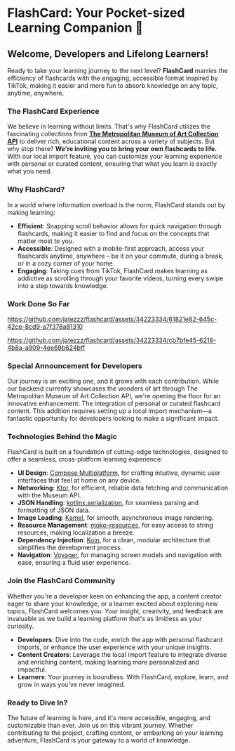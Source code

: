 FlashCard: Your Pocket-sized Learning Companion 🚀
==================================================

Welcome, Developers and Lifelong Learners!
------------------------------------------

Ready to take your learning journey to the next level? **FlashCard** marries the efficiency of
flashcards with the engaging, accessible format inspired by TikTok, making it easier and more fun to
absorb knowledge on any topic, anytime, anywhere.

### The FlashCard Experience

We believe in learning without limits. That's why FlashCard utilizes the fascinating collections
from **[The Metropolitan Museum of Art Collection API](https://metmuseum.github.io/)** to deliver
rich, educational content across a variety of subjects. But why stop there? **We're inviting you to
bring your own flashcards to life.** With our local import feature, you can customize your learning
experience with personal or curated content, ensuring that what you learn is exactly what you need.

### Why FlashCard?

In a world where information overload is the norm, FlashCard stands out by making learning:

* **Efficient**: Snapping scroll behavior allows for quick navigation through flashcards, making it
  easier to find and focus on the concepts that matter most to you.
* **Accessible**: Designed with a mobile-first approach, access your flashcards anytime, anywhere –
  be it on your commute, during a break, or in a cozy corner of your home.
* **Engaging**: Taking cues from TikTok, FlashCard makes learning as addictive as scrolling through
  your favorite videos, turning every swipe into a step towards knowledge.

### Work Done So Far



https://github.com/jatezzz/flashcard/assets/34223334/61821e82-645c-42ce-8cd9-a7f378a81310



https://github.com/jatezzz/flashcard/assets/34223334/cb7bfe45-6218-4b8a-a909-4ee69b624bff


### Special Announcement for Developers

Our journey is an exciting one, and it grows with each contribution. While our backend currently
showcases the wonders of art through The Metropolitan Museum of Art Collection API, we're opening
the floor for an innovative enhancement: The integration of personal or curated flashcard content.
This addition requires setting up a local import mechanism—a fantastic opportunity for
developers looking to make a significant impact.

### Technologies Behind the Magic

FlashCard is built on a foundation of cutting-edge technologies, designed to offer a seamless,
cross-platform learning experience:

* **UI Design**: [Compose Multiplatform](https://jb.gg/compose), for crafting intuitive, dynamic
  user interfaces that feel at home on any device.
* **Networking**: [Ktor](https://ktor.io/), for efficient, reliable data fetching and communication
  with the Museum API.
* **JSON Handling**: [kotlinx.serialization](https://github.com/Kotlin/kotlinx.serialization), for
  seamless parsing and formatting of JSON data.
* **Image Loading**: [Kamel](https://github.com/Kamel-Media/Kamel), for smooth, asynchronous image
  rendering.
* **Resource Management**: [moko-resources](https://github.com/icerockdev/moko-resources), for easy
  access to string resources, making localization a breeze.
* **Dependency Injection**: [Koin](https://github.com/InsertKoinIO/koin), for a clean, modular
  architecture that simplifies the development process.
* **Navigation**: [Voyager](https://github.com/adrielcafe/voyager), for managing screen models and
  navigation with ease, ensuring a fluid user experience.

### Join the FlashCard Community

Whether you're a developer keen on enhancing the app, a content creator eager to share your
knowledge, or a learner excited about exploring new topics, FlashCard welcomes you. Your insight,
creativity, and feedback are invaluable as we build a learning platform that's as limitless as your
curiosity.

* **Developers**: Dive into the code, enrich the app with personal flashcard imports, or enhance the
  user experience with your unique insights.
* **Content Creators**: Leverage the local import feature to integrate diverse and enriching
  content, making learning more personalized and impactful.
* **Learners**: Your journey is boundless. With FlashCard, explore, learn, and grow in ways you've
  never imagined.

### Ready to Dive In?

The future of learning is here, and it's more accessible, engaging, and customizable than ever. Join
us on this vibrant journey. Whether contributing to the project, crafting content, or embarking on
your learning adventure, FlashCard is your gateway to a world of knowledge.
